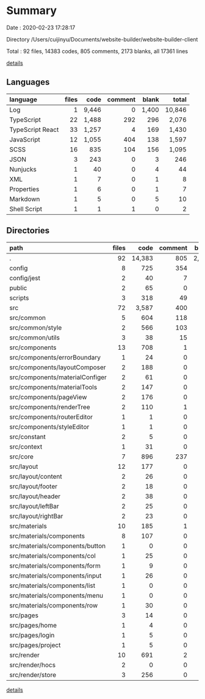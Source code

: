 # Summary

Date : 2020-02-23 17:28:17

Directory /Users/cuijinyu/Documents/website-builder/website-builder-client

Total : 92 files, 14383 codes, 805 comments, 2173 blanks, all 17361 lines

[details](details.md)

## Languages

| language         | files |  code | comment | blank |  total |
| :--------------- | ----: | ----: | ------: | ----: | -----: |
| Log              |     1 | 9,446 |       0 | 1,400 | 10,846 |
| TypeScript       |    22 | 1,488 |     292 |   296 |  2,076 |
| TypeScript React |    33 | 1,257 |       4 |   169 |  1,430 |
| JavaScript       |    12 | 1,055 |     404 |   138 |  1,597 |
| SCSS             |    16 |   835 |     104 |   156 |  1,095 |
| JSON             |     3 |   243 |       0 |     3 |    246 |
| Nunjucks         |     1 |    40 |       0 |     4 |     44 |
| XML              |     1 |     7 |       0 |     1 |      8 |
| Properties       |     1 |     6 |       0 |     1 |      7 |
| Markdown         |     1 |     5 |       0 |     5 |     10 |
| Shell Script     |     1 |     1 |       1 |     0 |      2 |

## Directories

| path                            | files |   code | comment | blank |  total |
| :------------------------------ | ----: | -----: | ------: | ----: | -----: |
| .                               |    92 | 14,383 |     805 | 2,173 | 17,361 |
| config                          |     8 |    725 |     354 |    89 |  1,168 |
| config/jest                     |     2 |     40 |       7 |     9 |     56 |
| public                          |     2 |     65 |       0 |     5 |     70 |
| scripts                         |     3 |    318 |      49 |    47 |    414 |
| src                             |    72 |  3,587 |     400 |   622 |  4,609 |
| src/common                      |     5 |    604 |     118 |   120 |    842 |
| src/common/style                |     2 |    566 |     103 |   103 |    772 |
| src/common/utils                |     3 |     38 |      15 |    17 |     70 |
| src/components                  |    13 |    708 |       1 |    84 |    793 |
| src/components/errorBoundary    |     1 |     24 |       0 |     7 |     31 |
| src/components/layoutComposer   |     2 |    188 |       0 |    17 |    205 |
| src/components/materialConfiger |     2 |     61 |       0 |     7 |     68 |
| src/components/materialTools    |     2 |    147 |       0 |    18 |    165 |
| src/components/pageView         |     2 |    176 |       0 |    20 |    196 |
| src/components/renderTree       |     2 |    110 |       1 |    15 |    126 |
| src/components/routerEditor     |     1 |      1 |       0 |     0 |      1 |
| src/components/styleEditor      |     1 |      1 |       0 |     0 |      1 |
| src/constant                    |     2 |      5 |       0 |     2 |      7 |
| src/context                     |     1 |     31 |       0 |     6 |     37 |
| src/core                        |     7 |    896 |     237 |   201 |  1,334 |
| src/layout                      |    12 |    177 |       0 |    33 |    210 |
| src/layout/content              |     2 |     26 |       0 |     5 |     31 |
| src/layout/footer               |     2 |     18 |       0 |     4 |     22 |
| src/layout/header               |     2 |     38 |       0 |     7 |     45 |
| src/layout/leftBar              |     2 |     25 |       0 |     5 |     30 |
| src/layout/rightBar             |     2 |     23 |       0 |     5 |     28 |
| src/materials                   |    10 |    185 |       1 |    33 |    219 |
| src/materials/components        |     8 |    107 |       0 |    24 |    131 |
| src/materials/components/button |     1 |      0 |       0 |     1 |      1 |
| src/materials/components/col    |     1 |     25 |       0 |     4 |     29 |
| src/materials/components/form   |     1 |      9 |       0 |     2 |     11 |
| src/materials/components/input  |     1 |     26 |       0 |     5 |     31 |
| src/materials/components/list   |     1 |      0 |       0 |     1 |      1 |
| src/materials/components/menu   |     1 |      0 |       0 |     1 |      1 |
| src/materials/components/row    |     1 |     30 |       0 |     6 |     36 |
| src/pages                       |     3 |     14 |       0 |     8 |     22 |
| src/pages/home                  |     1 |      4 |       0 |     2 |      6 |
| src/pages/login                 |     1 |      5 |       0 |     3 |      8 |
| src/pages/project               |     1 |      5 |       0 |     3 |      8 |
| src/render                      |    10 |    691 |       2 |    77 |    770 |
| src/render/hocs                 |     2 |      0 |       0 |     2 |      2 |
| src/render/store                |     3 |    256 |       0 |    18 |    274 |

[details](details.md)
